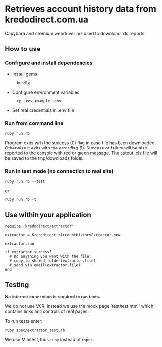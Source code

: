 # Retrieves account history data from kredodirect.com.ua

Capybara and selenium webdriver are used to download .xls reports.

## How to use

### Configure and install dependencies

- Install gems 

        bundle

- Configure environment variables

        cp .env.example .env

- Set real credentials in .env file


### Run from command line

    ruby run.rb


Program exits with the success (0) flag in case file has been downloaded.
Otherwise it exits with the error flag (1).
Success or failure will be also reported to the console with red or green message.
The output .xls file will be saved to the tmp/downloads folder.


### Run in test mode (no connection to real site)

    ruby run.rb --test
or 
    
    ruby run.rb -t
    
## Use within your application
    
    require 'kredodirect/extractor'
    
    extractor = Kredodirect::AccountHistoryExtractor.new
    
    extractor.run
    
    if extractor.success?
      # Do anything you want with the file:
      # copy_to_shared_folder(extractor.file) 
      # send_via_email(extractor.file)
    end
    
## Testing

No internet connection is required to run tests. 

We do not use VCR, instead we use the mock page 'test/test.html' 
which contains links and controls of real pages. 
 
To run tests enter:
 
    ruby spec/extractor_test.rb 
    
We use Minitest, thus `ruby` instead of `rspec`.